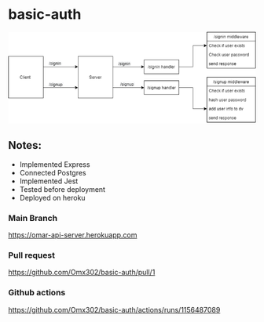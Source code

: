 # basic-auth
![img](./r.png)
## Notes:
- Implemented Express
- Connected Postgres
- Implemented Jest
- Tested before deployment
- Deployed on heroku


### Main Branch
https://omar-api-server.herokuapp.com
### Pull request
https://github.com/Omx302/basic-auth/pull/1
### Github actions
https://github.com/Omx302/basic-auth/actions/runs/1156487089
